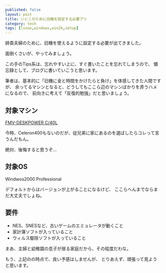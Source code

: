 ```yaml
---
published: false
layout: post
title: いとこのために旧機を設定する必要アリ
category: tech
tags: [linux,windows,win2k,setup]
---
```


姉貴夫婦のために、旧機を使えるように設定する必要が出てきました。

面倒くさいが、やってみましょう。

この手のTips系は、忘れやすい上に、すぐ書いたことを忘れてしまうので、
備忘録として、ブログに書いていこうと思います。


筆者は、基本的に「旧機に金と時間をかけたらと負け」を体感してきた人間ですが、
余ってるマシンとなると、どうしてもここら辺のマシンばかりを弄うハメになるので、
前向きに考えて「反復的勉強」だと思いましょう。

## 対象マシン

[FMV-DESKPOWER C/40L](http://www.fmworld.net/product/former/dp9905/cm.html#m02)

今時、Celeron400もないのだが、従兄弟に家にあるのを選ばしたらコレって言うんだもん。

絶対、後悔すると思うぞ...

## 対象OS

Windwos2000 Professional

デフォルトからはバージョンが上がることになるけど、
ここらへんまでならまだ大丈夫でしょね。

## 要件

+ NES、SNESなど、古いゲームのエミュレータが動くこと
+ 家計簿ソフトが入っていること
+ ウィルス駆除ソフトが入っていること

まあ、主婦と幼稚園の息子が居る家庭だから、その程度だわな。

もう、上記のの時点で、良い予感はしませんが、
とりあえず、頑張って見ようと思います。

